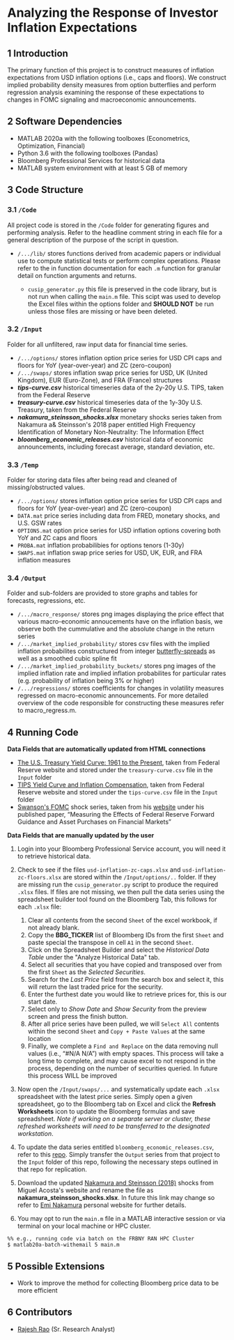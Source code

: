 # Analyzing the Response of Investor Inflation Expectations

## 1	Introduction
The primary function of this project is to construct measures of inflation expectations from USD inflation options (i.e., caps and floors). We construct implied probability density measures from option butterflies and perform regression analysis examining the response of these expectations to changes in FOMC signaling and macroeconomic announcements.

## 2	Software Dependencies
*	MATLAB 2020a with the following toolboxes (Econometrics, Optimization, Financial)
*	Python 3.6 with the following toolboxes (Pandas)
*	Bloomberg Professional Services for historical data
*	MATLAB system environment with at least 5 GB of memory

## 3	Code Structure

### 3.1 	`/Code` 

All project code is stored in the `/Code` folder for generating figures and performing analysis. Refer to the headline comment string in each file for a general description of the purpose of the script in question.

* `/.../lib/` stores functions derived from academic papers or individual use to compute statistical tests or perform complex operations. Please refer to the in function documentation for each `.m` function for granular detail on function arguments and returns. 
  
  * `cusip_generator.py` this file is preserved in the code library, but is not run when calling the `main.m` file. This scipt was used to develop the Excel files within the options folder and **SHOULD NOT** be run unless those files are missing or have been deleted.  

### 3.2 	`/Input`

Folder for all unfiltered, raw input data for financial time series.

* `/.../options/` stores inflation option price series for USD CPI caps and floors for YoY (year-over-year) and ZC (zero-coupon)
* `/.../swaps/`  stores inflation swap price series for USD, UK (United Kingdom), EUR (Euro-Zone), and FRA (France) structures
* ***tips-curve.csv*** historical timeseries data of the 2y-20y U.S. TIPS, taken from the Federal Reserve
* ***treasury-curve.csv*** historical timeseries data of the 1y-30y U.S. Treasury, taken from the Federal Reserve
* ***nakamura_steinsson_shocks.xlsx*** monetary shocks series taken from Nakamura a& Steinsson's 2018 paper entitled High Frequency Identification of Monetary Non-Neutrality: The Information Effect 
* ***bloomberg_economic_releases.csv*** historical data of economic announcements, including forecast average, standard deviation, etc.

### 3.3 	`/Temp`

Folder for storing data files after being read and cleaned of missing/obstructed values.

* `/.../options/` stores inflation option price series for USD CPI caps and floors for YoY (year-over-year) and ZC (zero-coupon)
* `DATA.mat` price series including data from FRED, monetary shocks, and U.S. GSW rates
* `OPTIONS.mat` option price series for USD inflation options covering both YoY and ZC caps and floors  
* `PROBA.mat` inflation probabilibies for options tenors (1-30y)
* `SWAPS.mat` inflation swap price series for USD, UK, EUR, and FRA inflation measures 

### 3.4 	`/Output`

Folder and sub-folders are provided to store graphs and tables for forecasts, regressions, etc.

* `/.../macro_response/` stores png images displaying the price effect that various macro-economic annoucements have on the inflation basis, we observe both the cummulative and the absolute change in the return series  
* `/.../market_implied_probability/` stores csv files with the implied inflation probabilites constructured from integer [butterfly-spreads](https://www.investopedia.com/terms/b/butterflyspread.asp#:~:text=A%20butterfly%20spread%20is%20an,move%20prior%20to%20option%20expiration.) as well as a smoothed cubic spline fit
* `/.../market_implied_probability_buckets/` stores png images of the implied inflation rate and implied inflation probabilites for particular rates (e.g. probability of inflation being 3% or higher)
* `/.../regressions/` stores coefficients for changes in volatility measures regressed on macro-economic announcements. For more detailed overview of the code responsible for constructing these measures refer to macro_regress.m.

## 4	Running Code

**Data Fields that are automatically updated from HTML connections**

* [The U.S. Treasury Yield Curve: 1961 to the Present](https://www.federalreserve.gov/pubs/feds/2006/200628/200628abs.html), taken from Federal Reserve website and stored under the `treasury-curve.csv` file in the `Input` folder
* [TIPS Yield Curve and Inflation Compensation](https://www.federalreserve.gov/data/tips-yield-curve-and-inflation-compensation.htm), taken from Federal Reserve website and stored under the `tips-curve.csv` file in the `Input` folder
* [Swanson's FOMC](http://www.socsci.uci.edu/~swanson2/papers/pre-and-post-ZLB-factors-extended.xlsx) shock series, taken from his [website](http://www.socsci.uci.edu/~swanson2/) under his published paper, “Measuring the Effects of Federal Reserve Forward Guidance and Asset Purchases on Financial Markets”  

**Data Fields that are manually updated by the user**

1. Login into your Bloomberg Professional Service account, you will need it to retrieve historical data. 
2. Check to see if the files `usd-inflation-zc-caps.xlsx` and `usd-inflation-zc-floors.xlsx` are stored within the `/Input/options/..` folder. If they are missing run the `cusip_generator.py` script to produce the required `.xlsx` files. If files are not missing, we then pull the data series using the spreadsheet builder tool found on the Bloomberg Tab, this follows for each `.xlsx` file:

    1. Clear all contents from the second `Sheet` of the excel workbook, if not already blank.
    2. Copy the **BBG_TICKER** list of Bloomberg IDs from the first `Sheet` and paste special the transpose in cell `A1` in the second `Sheet`.    
    3. Click on the Spreadsheet Builder and select the *Historical Data Table* under the "Analyze Historical Data" tab.
    4. Select all securities that you have copied and transposed over from the first `Sheet` as the *Selected Securities*.
    5. Search for the *Last Price* field from the search box and select it, this will return the last traded price for the security. 
    6. Enter the furthest date you would like to retrieve prices for, this is our start date.
    7. Select only to *Show Date* and *Show Security* from the preview screen and press the finish button.
    8. After all price series have been pulled, we will `Select All` contents within the second `Sheet` and `Copy + Paste Values` at the same location
    9. Finally, we complete a `Find and Replace` on the data removing null values (i.e., “#N/A N/A”) with empty spaces. This process will take a long time to complete, and may cause excel to not respond in the process, depending on the number of securities queried. In future this process WILL be improved 
  
5. Now open the `/Input/swaps/...` and systematically update each `.xlsx ` spreadsheet with the latest price series. Simply open a given spreadsheet, go to the Bloomberg tab on Excel and click the **Refresh Worksheets** icon to update the Bloomberg formulas and save spreadsheet. *Note if working on a separate server or cluster, these refreshed worksheets will need to be transferred to the designated workstation*. 
7. To update the data series entitled `bloomberg_economic_releases.csv`, refer to this [repo](https://github.com/raj-rao-rr/BBG-ECO-EXCEL). Simply transfer the `Output` series from that project to the `Input` folder of this repo, following the necessary steps outlined in that repo for replication. 
8. Download the updated [Nakamura and Steinsson (2018)](http://www.columbia.edu/~jma2241/replication/NS.xlsx) shocks from Miguel Acosta's website and rename the file as **nakamura_steinsson_shocks.xlsx**. In future this link may change so refer to [Emi Nakamura](https://eml.berkeley.edu/~enakamura/papers.html) personal website for further details. 
9. You may opt to run the `main.m` file in a MATLAB interactive session or via terminal on your local machine or HPC cluster.
```
%% e.g., running code via batch on the FRBNY RAN HPC Cluster
$ matlab20a-batch-withemail 5 main.m 
```

## 5	Possible Extensions

* Work to improve the method for collecting Bloomberg price data to be more efficient

## 6	Contributors
* [Rajesh Rao](https://github.com/raj-rao-rr) (Sr. Research Analyst)
